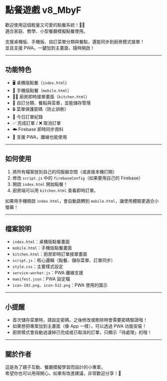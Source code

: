 # 點餐遊戲 v8_MbyF

歡迎使用這個輕量又可愛的點餐系統！🍔🍟  
適合家庭、教學、小型餐廳模擬點餐使用。  

支援桌機版、手機版、自訂菜單分類與餐點，還能同步到廚房模式接單！  
並且支援 PWA，一鍵加到主畫面，隨時開啟！

---

## 功能特色
- 🖥️ 桌機版點餐（`index.html`）
- 📱 手機版點餐（`mobile.html`）
- 👨‍🍳 廚房即時接單畫面（`kitchen.html`）
- 📂 自訂分類、餐點與菜單，並能儲存管理
- 🔒 菜單保護密碼（防止誤刪）
- 🔄 今日訂單紀錄
- ✅ 完成訂單 / ❌ 取消訂單
- ☁️ Firebase 即時同步資料
- 📱 支援 PWA，離線也能使用

---

## 如何使用
1. 將所有檔案放到自己的伺服器空間（或直接本機打開）
2. 修改 `script.js` 中的 `firebaseConfig`（如果要用自己的 Firebase）
3. 開啟 `index.html` 開始點餐！
4. 廚房端可以用 `kitchen.html` 查看即時訂單。

如果用手機開啟 `index.html`，會自動跳轉到 `mobile.html`，讓使用體驗更適合小螢幕！

---

## 檔案說明
- `index.html`：桌機版點餐畫面
- `mobile.html`：手機版點餐畫面
- `kitchen.html`：廚房即時訂單接單畫面
- `script.js`：核心邏輯（點餐、儲存菜單、訂單同步）
- `style.css`：主要樣式設定
- `service-worker.js`：PWA 離線支援
- `manifest.json`：PWA 設定檔
- `icon-192.png`、`icon-512.png`：PWA 使用的圖示

---

## 小提醒
- 首次儲存菜單時，請設定密碼，之後修改或刪除時會需要密碼驗證哦！
- 如果想把專案加到主畫面（像 App 一樣），可以透過 PWA 功能安裝！
- 廚房模式會自動過濾掉已完成或已取消的訂單，只顯示「待處理」的哦！

---

## 關於作者
這是為了親子互動、餐廳模擬學習而設計的小專案，  
希望你也可以用得開心，如果有改進建議，非常歡迎分享！🌟
